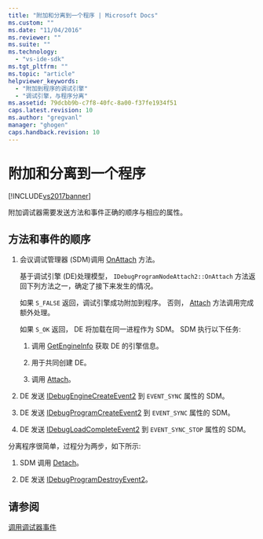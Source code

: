 ```yaml
---
title: "附加和分离到一个程序 | Microsoft Docs"
ms.custom: ""
ms.date: "11/04/2016"
ms.reviewer: ""
ms.suite: ""
ms.technology: 
  - "vs-ide-sdk"
ms.tgt_pltfrm: ""
ms.topic: "article"
helpviewer_keywords: 
  - "附加到程序的调试引擎"
  - "调试引擎，与程序分离"
ms.assetid: 79dcbb9b-c7f8-40fc-8a00-f37fe1934f51
caps.latest.revision: 10
ms.author: "gregvanl"
manager: "ghogen"
caps.handback.revision: 10
---
```

# 附加和分离到一个程序
[!INCLUDE[vs2017banner](../../code-quality/includes/vs2017banner.md)]

附加调试器需要发送方法和事件正确的顺序与相应的属性。  
  
## 方法和事件的顺序  
  
1.  会议调试管理器 \(SDM\)调用 [OnAttach](../../extensibility/debugger/reference/idebugprogramnodeattach2-onattach.md) 方法。  
  
     基于调试引擎 \(DE\)处理模型， `IDebugProgramNodeAttach2::OnAttach` 方法返回下列方法之一，确定了接下来发生的情况。  
  
     如果 `S_FALSE` 返回，调试引擎成功附加到程序。  否则， [Attach](../../extensibility/debugger/reference/idebugengine2-attach.md) 方法调用完成额外处理。  
  
     如果 `S_OK` 返回， DE 将加载在同一进程作为 SDM。  SDM 执行以下任务:  
  
    1.  调用 [GetEngineInfo](../../extensibility/debugger/reference/idebugprogramnode2-getengineinfo.md) 获取 DE 的引擎信息。  
  
    2.  用于共同创建 DE。  
  
    3.  调用 [Attach](../../extensibility/debugger/reference/idebugengine2-attach.md)。  
  
2.  DE 发送 [IDebugEngineCreateEvent2](../../extensibility/debugger/reference/idebugenginecreateevent2.md) 到 `EVENT_SYNC` 属性的 SDM。  
  
3.  DE 发送 [IDebugProgramCreateEvent2](../../extensibility/debugger/reference/idebugprogramcreateevent2.md) 到 `EVENT_SYNC` 属性的 SDM。  
  
4.  DE 发送 [IDebugLoadCompleteEvent2](../../extensibility/debugger/reference/idebugloadcompleteevent2.md) 到 `EVENT_SYNC_STOP` 属性的 SDM。  
  
 分离程序很简单，过程分为两步，如下所示:  
  
1.  SDM 调用 [Detach](../../extensibility/debugger/reference/idebugprogram2-detach.md)。  
  
2.  DE 发送 [IDebugProgramDestroyEvent2](../../extensibility/debugger/reference/idebugprogramdestroyevent2.md)。  
  
## 请参阅  
 [调用调试器事件](../../extensibility/debugger/calling-debugger-events.md)